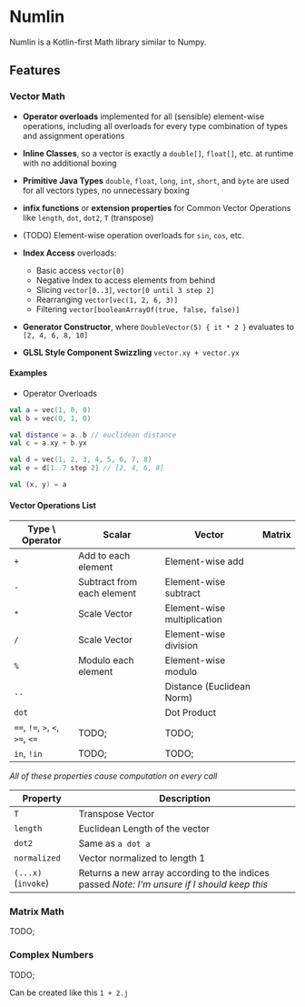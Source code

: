 # Numlin

Numlin is a Kotlin-first Math library similar to Numpy.

## Features

### Vector Math

* **Operator overloads** implemented for all (sensible) element-wise operations, including all overloads for every type
combination of types and assignment operations
  
* **Inline Classes**, so a vector is exactly a `double[]`, `float[]`, etc. at runtime with no additional boxing

* **Primitive Java Types** `double`, `float`, `long`, `int`, `short`, and `byte`
  are used for all vectors types, no unnecessary boxing

* **infix functions** or **extension properties** for Common Vector Operations like
  `length`, `dot`, `dot2`, `T` (transpose)

* (TODO) Element-wise operation overloads for `sin`, `cos`, etc.

* **Index Access** overloads:
  * Basic access `vector[0]`
  * Negative Index to access elements from behind    
  * Slicing `vector[0..3]`, `vector[0 until 3 step 2]`
  * Rearranging `vector[vec(1, 2, 6, 3)]`
  * Filtering `vector[booleanArrayOf(true, false, false)]`

* **Generator Constructor**, where `DoubleVector(5) { it * 2 }` evaluates to `[2, 4, 6, 8, 10]`

* **GLSL Style Component Swizzling** `vector.xy + vector.yx`

#### Examples

* Operator Overloads
```kotlin
val a = vec(1, 0, 0)
val b = vec(0, 1, 0)

val distance = a..b // euclidean distance
val c = a.xy + b.yx

val d = vec(1, 2, 3, 4, 5, 6, 7, 8)
val e = d[1..7 step 2] // [2, 4, 6, 8]

val (x, y) = a
```

#### Vector Operations List

| Type \ Operator  |  Scalar | Vector | Matrix |
| --------- | ------------ | ------- | ----- |
| `+` |  Add to each element  | Element-wise add |  |
| `-` |  Subtract from each element  | Element-wise subtract | |
| `*` |  Scale Vector  | Element-wise multiplication | |
| `/` |  Scale Vector  | Element-wise division | |
| `%` |  Modulo each element | Element-wise modulo | |
| `..` |   | Distance (Euclidean Norm) | |
| `dot` |   | Dot Product | |
| `==`, `!=`, `>`, `<`, `>=`, `<=` | TODO; | TODO; | |
| `in`, `!in` | TODO; | TODO; |

*All of these properties cause computation on every call*

| Property | Description |
| ----- | ----- |
| `T` | Transpose Vector |
| `length` | Euclidean Length of the vector |
| `dot2` | Same as `a dot a` |
| `normalized` | Vector normalized to length 1 |
| `(...x)` (`invoke`) | Returns a new array according to the indices passed *Note: I'm unsure if I should keep this* |

### Matrix Math

TODO;

### Complex Numbers

TODO;

Can be created like this `1 + 2.j`
